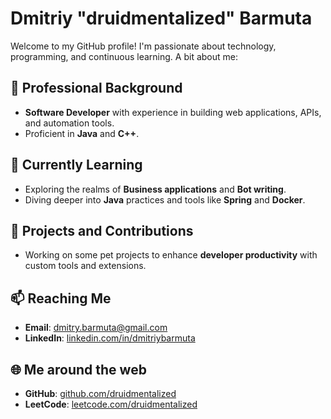 # Dmitriy "druidmentalized" Barmuta

Welcome to my GitHub profile! I'm passionate about technology, programming, and continuous learning. A bit about me:

## 💼 Professional Background

- **Software Developer** with experience in building web applications, APIs, and automation tools.
- Proficient in **Java** and **C++**.

## 🌱 Currently Learning

- Exploring the realms of **Business applications** and **Bot writing**.
- Diving deeper into **Java** practices and tools like **Spring** and **Docker**.

## 🔭 Projects and Contributions

- Working on some pet projects to enhance **developer productivity** with custom tools and extensions.

## 📫 Reaching Me

- **Email**: dmitry.barmuta@gmail.com
- **LinkedIn**: [linkedin.com/in/dmitriybarmuta](https://www.linkedin.com/in/dmitriy-barmuta-2444aa342/)

## 🌐 Me around the web

- **GitHub**: [github.com/druidmentalized](https://github.com/druidmentalized)
- **LeetCode**: [leetcode.com/druidmentalized](https://leetcode.com/u/druidmentality/)
